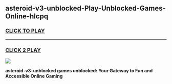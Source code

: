 
## asteroid-v3-unblocked-Play-Unblocked-Games-Online-hlcpq
<h3>
<a href="https://premium76.site?title=asteroid-v3-unblocked&ref=25A">CLICK TO PLAY</a></h3>
<hr>

<h3>
<a href="https://premium76.site?title=asteroid-v3-unblocked&ref=25A">CLICK 2 PLAY</a>
  
</h3>

<a href="https://premium76.site?title=asteroid-v3-unblocked&ref=25A"><img src="https://clearcache.store/games.png"></a>


**asteroid-v3-unblocked games unblocked: Your Gateway to Fun and Accessible Online Gaming**
